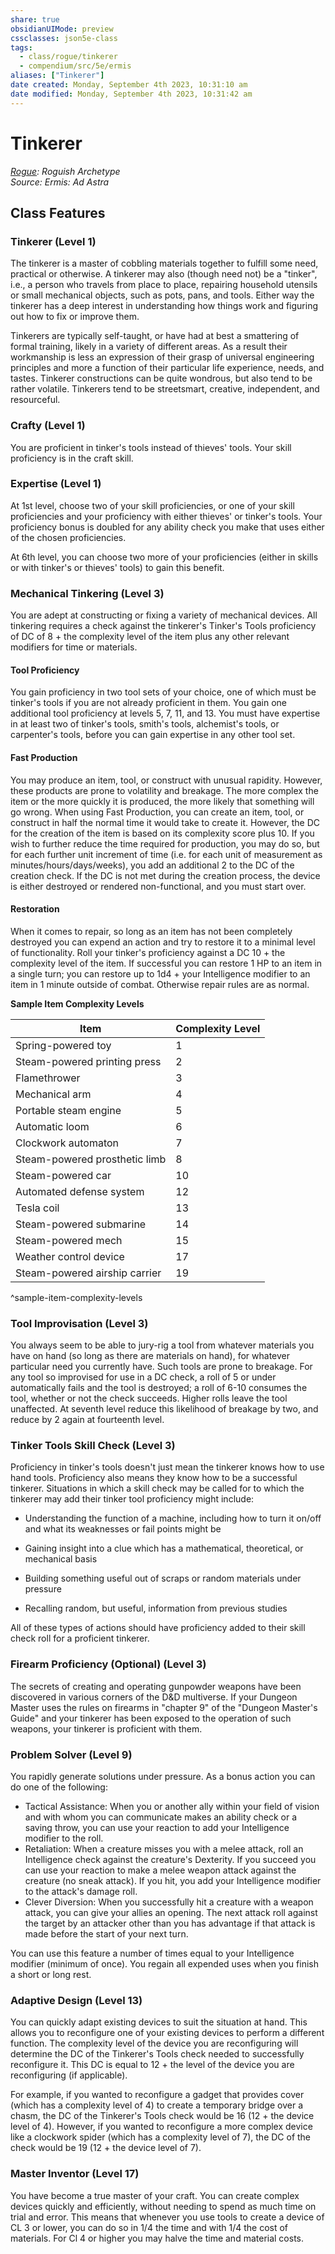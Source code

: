 ```yaml
---
share: true
obsidianUIMode: preview
cssclasses: json5e-class
tags:
  - class/rogue/tinkerer
  - compendium/src/5e/ermis
aliases: ["Tinkerer"]
date created: Monday, September 4th 2023, 10:31:10 am
date modified: Monday, September 4th 2023, 10:31:42 am
---
```

# Tinkerer

*[Rogue](rogue.md#): Roguish Archetype*  
*Source: Ermis: Ad Astra*  

## Class Features

### Tinkerer (Level 1)

The tinkerer is a master of cobbling materials together to fulfill some need, practical or otherwise. A tinkerer may also (though need not) be a "tinker", i.e., a person who travels from place to place, repairing household utensils or small mechanical objects, such as pots, pans, and tools. Either way the tinkerer has a deep interest in understanding how things work and figuring out how to fix or improve them.

Tinkerers are typically self-taught, or have had at best a smattering of formal training, likely in a variety of different areas. As a result their workmanship is less an expression of their grasp of universal engineering principles and more a function of their particular life experience, needs, and tastes. Tinkerer constructions can be quite wondrous, but also tend to be rather volatile. Tinkerers tend to be streetsmart, creative, independent, and resourceful.

### Crafty (Level 1)

You are proficient in tinker's tools instead of thieves' tools. Your skill proficiency is in the craft skill.

### Expertise (Level 1)

At 1st level, choose two of your skill proficiencies, or one of your skill proficiencies and your proficiency with either thieves' or tinker's tools. Your proficiency bonus is doubled for any ability check you make that uses either of the chosen proficiencies.

At 6th level, you can choose two more of your proficiencies (either in skills or with tinker's or thieves' tools) to gain this benefit.

### Mechanical Tinkering (Level 3)

You are adept at constructing or fixing a variety of mechanical devices. All tinkering requires a check against the tinkerer's Tinker's Tools proficiency of DC of 8 + the complexity level of the item plus any other relevant modifiers for time or materials.

#### Tool Proficiency

You gain proficiency in two tool sets of your choice, one of which must be tinker's tools if you are not already proficient in them. You gain one additional tool proficiency at levels 5, 7, 11, and 13. You must have expertise in at least two of tinker's tools, smith's tools, alchemist's tools, or carpenter's tools, before you can gain expertise in any other tool set.

#### Fast Production

You may produce an item, tool, or construct with unusual rapidity. However, these products are prone to volatility and breakage. The more complex the item or the more quickly it is produced, the more likely that something will go wrong. When using Fast Production, you can create an item, tool, or construct in half the normal time it would take to create it. However, the DC for the creation of the item is based on its complexity score plus 10. If you wish to further reduce the time required for production, you may do so, but for each further unit increment of time (i.e. for each unit of measurement as minutes/hours/days/weeks), you add an additional 2 to the DC of the creation check. If the DC is not met during the creation process, the device is either destroyed or rendered non-functional, and you must start over.

#### Restoration

When it comes to repair, so long as an item has not been completely destroyed you can expend an action and try to restore it to a minimal level of functionality. Roll your tinker's proficiency against a DC 10 + the complexity level of the item. If successful you can restore 1 HP to an item in a single turn; you can restore up to 1d4 + your Intelligence modifier to an item in 1 minute outside of combat. Otherwise repair rules are as normal.

**Sample Item Complexity Levels**

| Item | Complexity Level |
|------|------------------|
| Spring-powered toy | 1 |
| Steam-powered printing press | 2 |
| Flamethrower | 3 |
| Mechanical arm | 4 |
| Portable steam engine | 5 |
| Automatic loom | 6 |
| Clockwork automaton | 7 |
| Steam-powered prosthetic limb | 8 |
| Steam-powered car | 10 |
| Automated defense system | 12 |
| Tesla coil | 13 |
| Steam-powered submarine | 14 |
| Steam-powered mech | 15 |
| Weather control device | 17 |
| Steam-powered airship carrier | 19 |

^sample-item-complexity-levels

### Tool Improvisation (Level 3)

You always seem to be able to jury-rig a tool from whatever materials you have on hand (so long as there are materials on hand), for whatever particular need you currently have. Such tools are prone to breakage. For any tool so improvised for use in a DC check, a roll of 5 or under automatically fails and the tool is destroyed; a roll of 6-10 consumes the tool, whether or not the check succeeds. Higher rolls leave the tool unaffected. At seventh level reduce this likelihood of breakage by two, and reduce by 2 again at fourteenth level.

### Tinker Tools Skill Check (Level 3)

Proficiency in tinker's tools doesn't just mean the tinkerer knows how to use hand tools. Proficiency also means they know how to be a successful tinkerer. Situations in which a skill check may be called for to which the tinkerer may add their tinker tool proficiency might include:

- Understanding the function of a machine, including how to turn it on/off and what its weaknesses or fail points might be

- Gaining insight into a clue which has a mathematical, theoretical, or mechanical basis

- Building something useful out of scraps or random materials under pressure

- Recalling random, but useful, information from previous studies

All of these types of actions should have proficiency added to their skill check roll for a proficient tinkerer.

### Firearm Proficiency (Optional) (Level 3)

The secrets of creating and operating gunpowder weapons have been discovered in various corners of the D&D multiverse. If your Dungeon Master uses the rules on firearms in "chapter 9" of the "Dungeon Master's Guide" and your tinkerer has been exposed to the operation of such weapons, your tinkerer is proficient with them.

### Problem Solver (Level 9)

You rapidly generate solutions under pressure. As a bonus action you can do one of the following:

- Tactical Assistance: When you or another ally within your field of vision and with whom you can communicate makes an ability check or a saving throw, you can use your reaction to add your Intelligence modifier to the roll.  
- Retaliation: When a creature misses you with a melee attack, roll an Intelligence check against the creature's Dexterity. If you succeed you can use your reaction to make a melee weapon attack against the creature (no sneak attack). If you hit, you add your Intelligence modifier to the attack's damage roll.  
- Clever Diversion: When you successfully hit a creature with a weapon attack, you can give your allies an opening. The next attack roll against the target by an attacker other than you has advantage if that attack is made before the start of your next turn.  

You can use this feature a number of times equal to your Intelligence modifier (minimum of once). You regain all expended uses when you finish a short or long rest.

### Adaptive Design (Level 13)

You can quickly adapt existing devices to suit the situation at hand. This allows you to reconfigure one of your existing devices to perform a different function. The complexity level of the device you are reconfiguring will determine the DC of the Tinkerer's Tools check needed to successfully reconfigure it. This DC is equal to 12 + the level of the device you are reconfiguring (if applicable).

For example, if you wanted to reconfigure a gadget that provides cover (which has a complexity level of 4) to create a temporary bridge over a chasm, the DC of the Tinkerer's Tools check would be 16 (12 + the device level of 4). However, if you wanted to reconfigure a more complex device like a clockwork spider (which has a complexity level of 7), the DC of the check would be 19 (12 + the device level of 7).

### Master Inventor (Level 17)

You have become a true master of your craft. You can create complex devices quickly and efficiently, without needing to spend as much time on trial and error. This means that whenever you use tools to create a device of CL 3 or lower, you can do so in 1/4 the time and with 1/4 the cost of materials. For Cl 4 or higher you may halve the time and material costs.